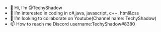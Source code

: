 - 👋 Hi, I’m @TechyShadow
- 👀 I’m interested in coding in c#,java, javascript, c++, html&css
- 💞️ I’m looking to collaborate on Youtube(Channel name: TechyShadow)
- 📫 How to reach me Discord username:TechyShadow#8380
<!---
TechyShadow/TechyShadow is a ✨ special ✨ repository because its `README.md` (this file) appears on your GitHub profile.
You can click the Preview link to take a look at your changes.
--->
